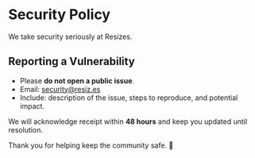 # Security Policy

We take security seriously at Resizes.  

## Reporting a Vulnerability

- Please **do not open a public issue**.
- Email: security@resiz.es
- Include: description of the issue, steps to reproduce, and potential impact.

We will acknowledge receipt within **48 hours** and keep you updated until resolution.  

Thank you for helping keep the community safe. 💚